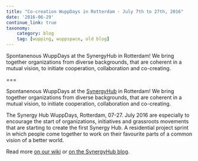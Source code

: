 ```yaml
---
title: "Co-creation WuppDays in Rotterdam - July 7th to 27th, 2016"
date: '2016-06-29'
continue_link: true
taxonomy:
    category: blog
    tag: [wupping, wuppspace, old blog]
---
```

    

Spontanenous WuppDays at the SynergyHub in Rotterdam! We bring together organizations from diverse backgrounds, that are coherent in a mutual vision, to initiate cooperation, collaboration and co-creating.

===

Spontanenous WuppDays at the [SynergyHub](http://synergyhub.nl/) in Rotterdam! We bring together organizations from diverse backgrounds, that are coherent in a mutual vision, to initiate cooperation, collaboration and co-creating.

The Synergy Hub WuppDays, Rotterdam, 07-27. July 2016 are especially to encourage the start of organizations, initiatives and grassroots movements that are starting to create the first Synergy Hub. A residential project sprint in which people come together to work on their favourite parts of a common vision of a better world. 

Read more [on our wiki](https://yunity.atlassian.net/wiki/display/YUN/Synergy+Hub+WuppDays%2C+Rotterdam%2C+07.-27.+July+2016) or [on the SynergyHub blog](http://synergyhub.nl/2016/06/29/wuppdays-an-invitation-to-create-a-place-of-sharing-together/).